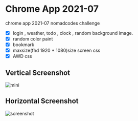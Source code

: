 # Chrome App 2021-07
chrome app 2021-07 nomadcodes challenge 

- [x] login , weather, todo , clock , random background image.
- [x] random color paint
- [x] bookmark 
- [x] maxsize(fhd 1920 * 1080)size screen css
- [x] AWD css

## Vertical Screenshot
![mini](https://user-images.githubusercontent.com/71279997/125207776-2612c400-e2c9-11eb-9a51-474fc75fd858.PNG)

## Horizontal Screenshot
![screenshot](https://user-images.githubusercontent.com/71279997/125204072-54d36f00-e2b6-11eb-8ba8-d636c5710940.PNG)
